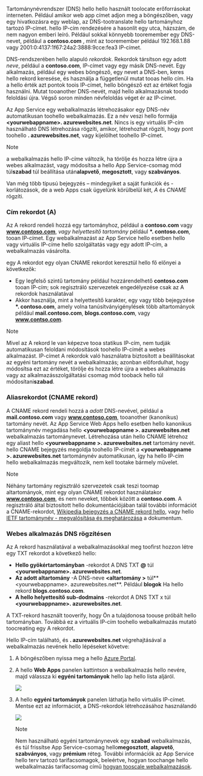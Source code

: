 Tartománynévrendszer (DNS) hello hello használt toolocate erőforrásokat interneten. Például amikor web app címet adjon meg a böngészőben, vagy egy hivatkozásra egy weblap, az DNS-tootranslate hello tartományhoz tartozó IP-címet. hello IP-cím rendezésére a hasonlít egy utca, házszám, de nem nagyon emberi leíró. Például sokkal könnyebb tooremember egy DNS-nevet, például a **contoso.com** , mint az tooremember például 192.168.1.88 vagy 2001:0:4137:1f67:24a2:3888:9cce:fea3 IP-címet.

DNS-rendszerében hello alapuló *rekordok*. Rekordok társítson egy adott *neve*, például a **contoso.com**, IP-címet vagy egy másik DNS-nevét. Egy alkalmazás, például egy webes böngésző, egy nevet a DNS-ben, keres hello rekord keresése, és használja a függetlenül mutat tooas hello cím. Ha a hello érték azt pontok toois IP-címet, hello böngésző ezt az értéket fogja használni. Mutat tooanother DNS-nevét, majd hello alkalmazásnak toodo feloldási újra. Végső soron minden névfeloldás véget ér az IP-címet.

Az App Service egy webalkalmazás létrehozásakor egy DNS-név automatikusan toohello webalkalmazás. Ez a név veszi hello formája  **&lt;yourwebappname&gt;. azurewebsites.net**. Nincs is egy virtuális IP-cím használható DNS létrehozása rögzíti, amikor, létrehozhat rögzíti, hogy pont toohello **. azurewebsites.net**, vagy kijelölhet toohello IP-címet.

> [!NOTE]
> a webalkalmazás hello IP-címe változik, ha törölje és hozza létre újra a webes alkalmazást, vagy módosítsa a hello App Service-csomag mód túl**szabad** túl beállítása után**alapvető**, **megosztott**, vagy **szabványos**.
> 
> 

Van még több típusú bejegyzés – mindegyiket a saját funkciók és -korlátozások, de a web Apps csak ügyelünk körülbelül két, *A* és *CNAME* rögzíti.

### <a name="address-record-a-record"></a>Cím rekordot (A)
Az A rekord rendeli hozzá egy tartományhoz, például a **contoso.com** vagy **www.contoso.com**, *vagy helyettesítő tartomány* például  **\*. contoso.com**, tooan IP-címet. Egy webalkalmazást az App Service hello esetben hello vagy virtuális IP-címe hello szolgáltatás vagy egy adott IP-cím, a webalkalmazás vásárolta.

egy A rekordot egy olyan CNAME rekordot keresztül hello fő előnyei a következők:

* Egy legfelső szintű tartomány például hozzárendelhető **contoso.com** tooan IP-cím; sok regisztráló szervezetek engedélyezése csak az A rekordok használatával
* Akkor használja, mint a helyettesítő karakter, egy vagy több bejegyzése  **\*. contoso.com**, amely volna tanúsítványigénylések több altartományok például **mail.contoso.com**,  **blogs.contoso.com**, vagy **www.contso.com**.

> [!NOTE]
> Mivel az A rekord le van képezve tooa statikus IP-cím, nem tudják automatikusan feloldani módosítások toohello IP-címét a webes alkalmazást. IP-címet A rekordok való használatra biztosított a beállításokat az egyéni tartomány nevét a webalkalmazás; azonban előfordulhat, hogy módosítsa ezt az értéket, törölje és hozza létre újra a webes alkalmazás vagy az alkalmazásszolgáltatási csomag mód tooback hello túl módosítani**szabad**.
> 
> 

### <a name="alias-record-cname-record"></a>Aliasrekordot (CNAME rekord)
A CNAME rekord rendeli hozzá a *adott* DNS-nevével, például a **mail.contoso.com** vagy **www.contoso.com**, tooanother (kanonikus) tartomány nevét. Az App Service Web Apps hello esetben hello kanonikus tartománynév megadása hello  **&lt;yourwebappname >. azurewebsites.net** webalkalmazás tartománynevet. Létrehozása után hello CNAME létrehoz egy aliast hello  **&lt;yourwebappname >. azurewebsites.net** tartomány nevét. hello CNAME bejegyzés megoldja toohello IP-címét a  **&lt;yourwebappname >. azurewebsites.net** tartománynév automatikusan, így ha hello IP-cím hello webalkalmazás megváltozik, nem kell tootake bármely művelet.

> [!NOTE]
> Néhány tartomány regisztráló szervezetek csak teszi toomap altartományok, mint egy olyan CNAME rekordot használatakor **www.contoso.com**, és nem neveket, többek között a **contoso.com**. A regisztráló által biztosított hello dokumentációjában talál további információt a CNAME-rekordot, <a href="http://en.wikipedia.org/wiki/CNAME_record">Wikipedia bejegyzés a CNAME rekord hello</a>, vagy hello <a href="http://tools.ietf.org/html/rfc1035">IETF tartománynév - megvalósítása és meghatározása</a> a dokumentum.
> 
> 

### <a name="web-app-dns-specifics"></a>Webes alkalmazás DNS rögzítésen
Az A rekord használatával a webalkalmazásokkal meg toofirst hozzon létre egy TXT rekordot a következő hello:

* **Hello gyökértartományban** -rekordot A DNS TXT  **@**  túl  **&lt;yourwebappname&gt;. azurewebsites.net**.
* **Az adott altartomány** -A DNS-neve  **&lt;altartomány >** túl**&lt;yourwebappname&gt;. azurewebsites.net**. Például **blogok** Ha hello rekord **blogs.contoso.com**.
* **A hello helyettesítő sub-dodmains** -rekordot A DNS TXT x túl  **&lt;yourwebappname&gt;. azurewebsites.net**.

A TXT-rekord használt tooverify, hogy Ön a tulajdonosa toouse próbált hello tartományban. Továbbá ez a virtuális IP-cím toohello webalkalmazás mutató toocreating egy A rekordot.

Hello IP-cím található, és **. azurewebsites.net** végrehajtásával a webalkalmazás nevének hello lépéseket követve:

1. A böngészőben nyissa meg a hello [Azure Portal](https://portal.azure.com).
2. A hello **Web Apps** panelen kattintson a webalkalmazás hello nevére, majd válassza ki **egyéni tartományok** hello lap hello lista aljáról.
   
    ![](./media/custom-dns-web-site/dncmntask-cname-6.png)
3. A hello **egyéni tartományok** panelen láthatja hello virtuális IP-címet. Mentse ezt az információt, a DNS-rekordok létrehozásához használandó
   
    ![](./media/custom-dns-web-site/virtual-ip-address.png)
   
   > [!NOTE]
   > Nem használható egyéni tartománynevek egy **szabad** webalkalmazás, és túl frissítse App Service-csomag hello**megosztott**, **alapvető**, **szabványos**, vagy **prémium** réteg. További információk az App Service hello terv tartozó tarifacsomagok, beleértve, hogyan toochange hello webalkalmazás tarifacsomag című [hogyan tooscale webalkalmazások](../articles/app-service-web/web-sites-scale.md).
   > 
   > 

